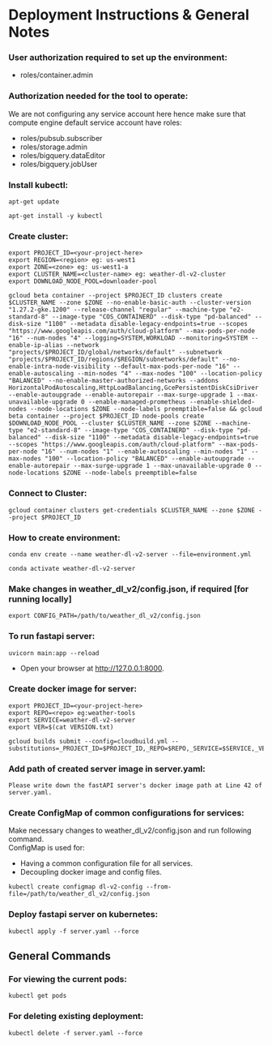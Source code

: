 # Deployment Instructions & General Notes

### User authorization required to set up the environment:
* roles/container.admin

### Authorization needed for the tool to operate:
We are not configuring any service account here hence make sure that compute engine default service account have roles:
* roles/pubsub.subscriber
* roles/storage.admin
* roles/bigquery.dataEditor
* roles/bigquery.jobUser

### Install kubectl:
```
apt-get update

apt-get install -y kubectl
```
 
### Create cluster:
```
export PROJECT_ID=<your-project-here>
export REGION=<region> eg: us-west1
export ZONE=<zone> eg: us-west1-a
export CLUSTER_NAME=<cluster-name> eg: weather-dl-v2-cluster
export DOWNLOAD_NODE_POOL=downloader-pool

gcloud beta container --project $PROJECT_ID clusters create $CLUSTER_NAME --zone $ZONE --no-enable-basic-auth --cluster-version "1.27.2-gke.1200" --release-channel "regular" --machine-type "e2-standard-8" --image-type "COS_CONTAINERD" --disk-type "pd-balanced" --disk-size "1100" --metadata disable-legacy-endpoints=true --scopes "https://www.googleapis.com/auth/cloud-platform" --max-pods-per-node "16" --num-nodes "4" --logging=SYSTEM,WORKLOAD --monitoring=SYSTEM --enable-ip-alias --network "projects/$PROJECT_ID/global/networks/default" --subnetwork "projects/$PROJECT_ID/regions/$REGION/subnetworks/default" --no-enable-intra-node-visibility --default-max-pods-per-node "16" --enable-autoscaling --min-nodes "4" --max-nodes "100" --location-policy "BALANCED" --no-enable-master-authorized-networks --addons HorizontalPodAutoscaling,HttpLoadBalancing,GcePersistentDiskCsiDriver --enable-autoupgrade --enable-autorepair --max-surge-upgrade 1 --max-unavailable-upgrade 0 --enable-managed-prometheus --enable-shielded-nodes --node-locations $ZONE --node-labels preemptible=false && gcloud beta container --project $PROJECT_ID node-pools create $DOWNLOAD_NODE_POOL --cluster $CLUSTER_NAME --zone $ZONE --machine-type "e2-standard-8" --image-type "COS_CONTAINERD" --disk-type "pd-balanced" --disk-size "1100" --metadata disable-legacy-endpoints=true --scopes "https://www.googleapis.com/auth/cloud-platform" --max-pods-per-node "16" --num-nodes "1" --enable-autoscaling --min-nodes "1" --max-nodes "100" --location-policy "BALANCED" --enable-autoupgrade --enable-autorepair --max-surge-upgrade 1 --max-unavailable-upgrade 0 --node-locations $ZONE --node-labels preemptible=false
```

### Connect to Cluster:
```
gcloud container clusters get-credentials $CLUSTER_NAME --zone $ZONE --project $PROJECT_ID
```

### How to create environment:
```
conda env create --name weather-dl-v2-server --file=environment.yml

conda activate weather-dl-v2-server
```

### Make changes in weather_dl_v2/config.json, if required [for running locally]
```
export CONFIG_PATH=/path/to/weather_dl_v2/config.json
```

### To run fastapi server:
```
uvicorn main:app --reload
```

* Open your browser at http://127.0.0.1:8000.


### Create docker image for server:
```
export PROJECT_ID=<your-project-here>
export REPO=<repo> eg:weather-tools
export SERVICE=weather-dl-v2-server
export VER=$(cat VERSION.txt)

gcloud builds submit --config=cloudbuild.yml --substitutions=_PROJECT_ID=$PROJECT_ID,_REPO=$REPO,_SERVICE=$SERVICE,_VER=$VER
```

### Add path of created server image in server.yaml:
```
Please write down the fastAPI server's docker image path at Line 42 of server.yaml.
```

### Create ConfigMap of common configurations for services:
Make necessary changes to weather_dl_v2/config.json and run following command.  
ConfigMap is used for:
- Having a common configuration file for all services.
- Decoupling docker image and config files.
```
kubectl create configmap dl-v2-config --from-file=/path/to/weather_dl_v2/config.json
```

### Deploy fastapi server on kubernetes:
```
kubectl apply -f server.yaml --force
```

## General Commands
### For viewing the current pods:
```
kubectl get pods
```

### For deleting existing deployment:
```
kubectl delete -f server.yaml --force